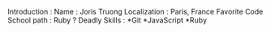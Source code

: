 Introduction :
Name : Joris Truong
Localization : Paris, France
Favorite Code School path : Ruby ?
Deadly Skills : *Git *JavaScript *Ruby
